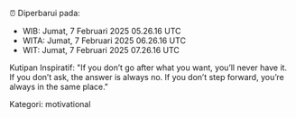 ⏰ Diperbarui pada:
- WIB: Jumat, 7 Februari 2025 05.26.16 UTC
- WITA: Jumat, 7 Februari 2025 06.26.16 UTC
- WIT: Jumat, 7 Februari 2025 07.26.16 UTC

Kutipan Inspiratif:
"If you don’t go after what you want, you’ll never have it. If you don’t ask, the answer is always no. If you don’t step forward, you’re always in the same place."


Kategori: motivational

